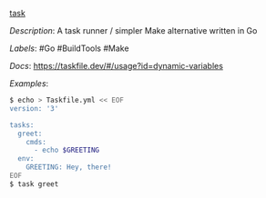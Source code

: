 [task](https://github.com/go-task/task)

*Description*: A task runner / simpler Make alternative written in Go

*Labels*: #Go #BuildTools #Make

*Docs*: https://taskfile.dev/#/usage?id=dynamic-variables

*Examples*:

```bash
$ echo > Taskfile.yml << EOF
version: '3'

tasks:
  greet:
    cmds:
      - echo $GREETING
  env:
    GREETING: Hey, there!
EOF
$ task greet
```
